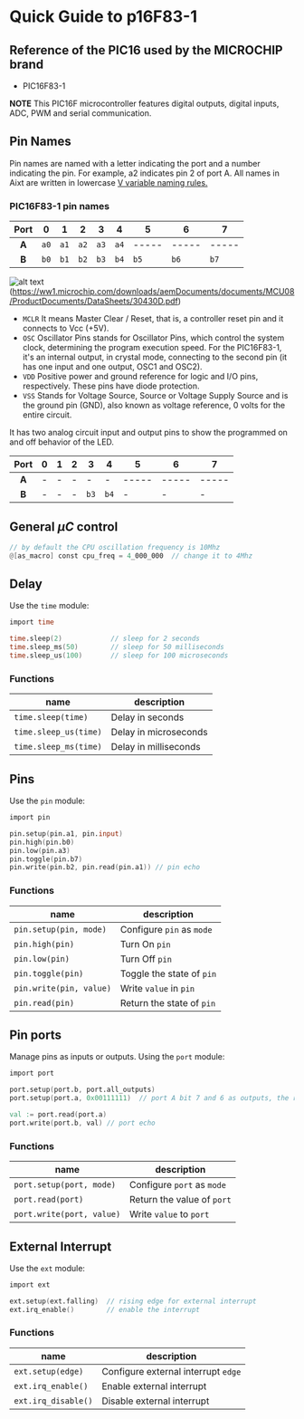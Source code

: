# Quick Guide to p16F83-1
## Reference of the PIC16 used by the MICROCHIP brand
- PIC16F83-1

**NOTE** This PIC16F microcontroller features digital outputs, digital inputs, ADC, PWM and serial communication.

## Pin Names
Pin names are named with a letter indicating the port and a number indicating the pin. For example, a2 indicates pin 2 of port A. All names in Aixt are written in lowercase [V variable naming rules.](https://github.com/vlang/v/blob/master/doc/docs.md#variables)

### PIC16F83-1 pin names

| Port  | 0    | 1    | 2    | 3    | 4    | 5     | 6     | 7     |
| :---: | ---- | ---- | ---- | ---- | ---- | ----- | ----- | ----- |
| **A** | `a0` | `a1` | `a2` | `a3` | `a4` | ----- | ----- | ----- |
| **B** | `b0` | `b1` | `b2` | `b3` | `b4` | `b5`  | `b6`  | `b7`  |

![alt text](image.png)(https://ww1.microchip.com/downloads/aemDocuments/documents/MCU08/ProductDocuments/DataSheets/30430D.pdf)

- `MCLR` It means Master Clear / Reset, that is, a controller reset pin and it connects to Vcc (+5V).
- `OSC` Oscillator Pins stands for Oscillator Pins, which control the system clock, determining the program execution speed. For the PIC16F83-1, it's an internal output, in crystal mode, connecting to the second pin (it has one input and one output, OSC1 and OSC2).
- `VDD` Positive power and ground reference for logic and I/O pins, respectively. These pins have diode protection.
- `VSS` Stands for Voltage Source, Source or Voltage Supply Source and is the ground pin (GND), also known as voltage reference, 0 volts for the entire circuit.

It has two analog circuit input and output pins to show the programmed on and off behavior of the LED.

| Port  | 0   | 1   | 2   | 3    | 4    | 5     | 6     | 7     |
| :---: | --- | --- | --- | ---- | ---- | ----- | ----- | ----- |
| **A** | -   | -   | -   | -    | -    | ----- | ----- | ----- |
| **B** | -   | -   | -   | `b3` | `b4` | -     | -     | -     |

## General $\mu C$ control

```v
// by default the CPU oscillation frequency is 10Mhz
@[as_macro] const cpu_freq = 4_000_000  // change it to 4Mhz
```
## Delay
Use the `time` module:

```v
import time

time.sleep(2)            // sleep for 2 seconds
time.sleep_ms(50)        // sleep for 50 milliseconds
time.sleep_us(100)       // sleep for 100 microseconds
```

### Functions
| name                  | description           |
| --------------------- | --------------------- |
| `time.sleep(time)`    | Delay in seconds      |
| `time.sleep_us(time)` | Delay in microseconds |
| `time.sleep_ms(time)` | Delay in milliseconds |

## Pins
Use the `pin` module:

```v
import pin

pin.setup(pin.a1, pin.input)
pin.high(pin.b0)
pin.low(pin.a3)
pin.toggle(pin.b7)
pin.write(pin.b2, pin.read(pin.a1)) // pin echo
```

### Functions
| name                    | description               |
| ----------------------- | ------------------------- |
| `pin.setup(pin, mode)`  | Configure `pin` as `mode` |
| `pin.high(pin)`         | Turn On `pin`             |
| `pin.low(pin)`          | Turn Off `pin`            |
| `pin.toggle(pin)`       | Toggle the state of `pin` |
| `pin.write(pin, value)` | Write `value` in `pin`    |
| `pin.read(pin)`         | Return the state of `pin` |

## Pin ports
Manage pins as inputs or outputs. Using the `port` module:

```v
import port

port.setup(port.b, port.all_outputs)
port.setup(port.a, 0x00111111)  // port A bit 7 and 6 as outputs, the rest as inputs

val := port.read(port.a)
port.write(port.b, val) // port echo
```

### Functions
| name                      | description                |
| ------------------------- | -------------------------- |
| `port.setup(port, mode)`  | Configure `port` as `mode` |
| `port.read(port)`         | Return the value of `port` |
| `port.write(port, value)` | Write `value` to `port`    |

## External Interrupt
Use the `ext` module:

```v
import ext

ext.setup(ext.falling)	// rising edge for external interrupt
ext.irq_enable()		// enable the interrupt
```

### Functions
| name                | description                         |
| ------------------- | ----------------------------------- |
| `ext.setup(edge)`   | Configure external interrupt `edge` |
| `ext.irq_enable()`  | Enable external interrupt           |
| `ext.irq_disable()` | Disable external interrupt          |